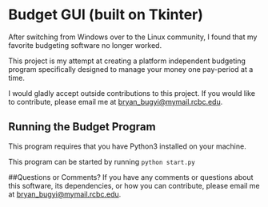 # Budget GUI (built on Tkinter)

After switching from Windows over to the Linux community, I found that my favorite budgeting software no longer worked.

This project is my attempt at creating a platform independent budgeting program specifically designed to manage your money one pay-period at a time.

I would gladly accept outside contributions to this project. If you would like to contribute, please email me at bryan_bugyi@mymail.rcbc.edu.

## Running the Budget Program
This program requires that you have Python3 installed on your machine.

This program can be started by running `python start.py`

##Questions or Comments?
If you have any comments or questions about this software, its dependencies, or how you can contribute, please email me at bryan_bugyi@mymail.rcbc.edu.

